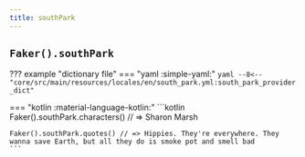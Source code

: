 ```yaml
---
title: southPark
---
```


## `Faker().southPark`

??? example "dictionary file"
    === "yaml :simple-yaml:"
        ```yaml
        --8<-- "core/src/main/resources/locales/en/south_park.yml:south_park_provider_dict"
        ```

=== "kotlin :material-language-kotlin:"
    ```kotlin
    Faker().southPark.characters() // => Sharon Marsh

    Faker().southPark.quotes() // => Hippies. They're everywhere. They wanna save Earth, but all they do is smoke pot and smell bad
    ```

